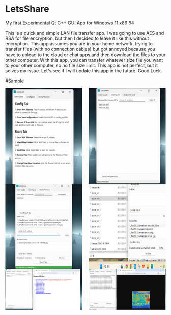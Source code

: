 # LetsShare
My first Experimental Qt C++ GUI App for Windows 11 x86 64

This is a quick and simple LAN file transfer app. I was going to use AES and RSA for file encryption, but then I decided to leave it like this without encryption. This app assumes you are in your home network, trying to transfer files (with no connection cables) but got annoyed because you have to upload to the cloud or chat apps and then download the files to your other computer. With this app, you can transfer whatever size file you want to your other computer, so no file size limit. This app is not perfect, but it solves my issue. Let's see if I will update this app in the future. Good Luck.

#Sample

<div style="display: flex; justify-content: space-between;">
  <img src="https://github.com/jerryli99/LetsShare/blob/main/example1.png" alt="Image 1" width="48%"/>
  <img src="https://github.com/jerryli99/LetsShare/blob/main/example2.png" alt="Image 2" width="48%"/>
</div>

<div style="display: flex; justify-content: space-between;">
  <img src="https://github.com/jerryli99/LetsShare/blob/main/example3.png" alt="Image 3" width="48%"/>
  <img src="https://github.com/jerryli99/LetsShare/blob/main/example4.png" alt="Image 4" width="48%"/>
</div>

<div style="display: flex; justify-content: space-between;">
  <img src="https://github.com/jerryli99/LetsShare/blob/main/example5.png" alt="Image 5" width="48%"/>
  <img src="https://github.com/jerryli99/LetsShare/blob/main/example6.png" alt="Image 6" width="48%"/>
</div>
